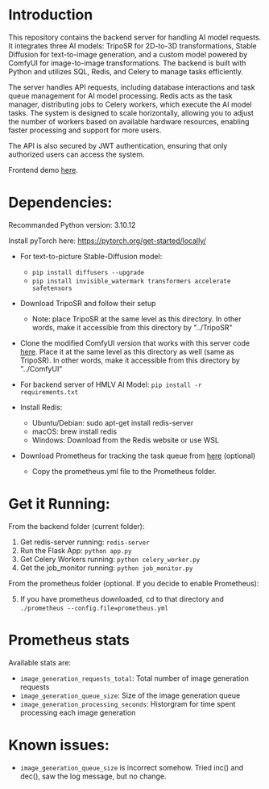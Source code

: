 # Introduction
This repository contains the backend server for handling AI model requests. It integrates three AI models: TripoSR for 2D-to-3D transformations, Stable Diffusion for text-to-image generation, and a custom model powered by ComfyUI for image-to-image transformations. The backend is built with Python and utilizes SQL, Redis, and Celery to manage tasks efficiently.

The server handles API requests, including database interactions and task queue management for AI model processing. Redis acts as the task manager, distributing jobs to Celery workers, which execute the AI model tasks. The system is designed to scale horizontally, allowing you to adjust the number of workers based on available hardware resources, enabling faster processing and support for more users.

The API is also secured by JWT authentication, ensuring that only authorized users can access the system.

Frontend demo [here](https://github.com/hrl-2024/HMLV-AI-Studio).

# Dependencies:

Recommanded Python version: 3.10.12

Install pyTorch here: https://pytorch.org/get-started/locally/

* For text-to-picture Stable-Diffusion model:
    * `pip install diffusers --upgrade`
    * `pip install invisible_watermark transformers accelerate safetensors`

* Download TripoSR and follow their setup
    * Note: place TripoSR at the same level as this directory. In other words, make it accessible from this directory by "../TripoSR"

* Clone the modified ComfyUI version that works with this server code [here](https://github.com/hrl-2024/ComfyUI.git). Place it at the same level as this directory as well (same as TripoSR). In other words, make it accessible from this directory by "../ComfyUI"

* For backend server of HMLV AI Model:
`pip install -r requirements.txt`

* Install Redis:
    * Ubuntu/Debian: sudo apt-get install redis-server
    * macOS: brew install redis
    * Windows: Download from the Redis website or use WSL

* Download Prometheus for tracking the task queue from [here](https://prometheus.io/download/) (optional) 
    * Copy the prometheus.yml file to the Prometheus folder.

# Get it Running:

From the backend folder (current folder):
1. Get redis-server running: `redis-server`
2. Run the Flask App: `python app.py`
3. Get Celery Workers running: `python celery_worker.py`
4. Get the job_monitor running: `python job_monitor.py`

From the prometheus folder (optional. If you decide to enable Prometheus):

5. If you have prometheus downloaded, cd to that directory and `./prometheus --config.file=prometheus.yml`


# Prometheus stats
Available stats are:
* `image_generation_requests_total`: Total number of image generation requests
* `image_generation_queue_size`: Size of the image generation queue
* `image_generation_processing_seconds`: Historgram for time spent processing each image generation


# Known issues:
* `image_generation_queue_size` is incorrect somehow. Tried inc() and dec(), saw the log message, but no change.
